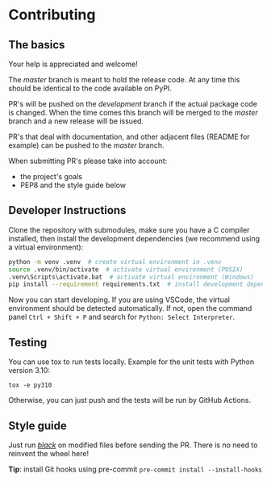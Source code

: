 # Contributing

## The basics

Your help is appreciated and welcome!

The _master_ branch is meant to hold the release code. At any time this should be
identical to the code available on PyPI.

PR's will be pushed on the _development_ branch if the actual package code is changed. When the time comes this branch
will be merged to the _master_ branch and a new release will be issued.

PR's that deal with documentation, and other adjacent files (README for example) can be pushed to the _master_ branch.

When submitting PR's please take into account:

- the project's goals
- PEP8 and the style guide below

## Developer Instructions

Clone the repository with submodules, make sure you have a C compiler installed, then install the development dependencies (we recommend using a virtual environment):

```bash
python -m venv .venv  # create virtual environment in .venv
source .venv/bin/activate  # activate virtual environment (POSIX)
.venv\Scripts\activate.bat  # activate virtual environment (Windows)
pip install --requirement requirements.txt  # install development dependencies (includes asammdf in editable mode)
```

Now you can start developing. If you are using VSCode, the virtual environment should be detected automatically. If not, open the command panel `Ctrl + Shift + P` and search for `Python: Select Interpreter`.

## Testing

You can use tox to run tests locally. Example for the unit tests with Python version 3.10:

```console
tox -e py310
```

Otherwise, you can just push and the tests will be run by GitHub Actions.

## Style guide

Just run [_black_](https://black.readthedocs.io) on modified files before sending the PR. There is no need to reinvent the wheel here!

**Tip**: install Git hooks using pre-commit `pre-commit install --install-hooks`
